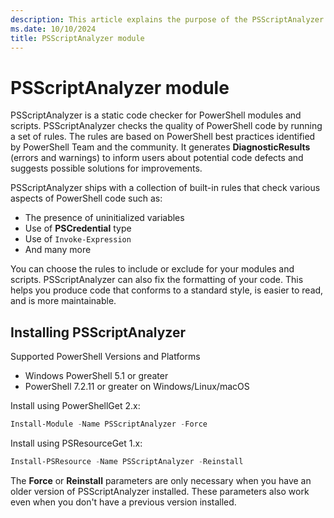 ```yaml
---
description: This article explains the purpose of the PSScriptAnalyzer module.
ms.date: 10/10/2024
title: PSScriptAnalyzer module
---
```

# PSScriptAnalyzer module

PSScriptAnalyzer is a static code checker for PowerShell modules and scripts. PSScriptAnalyzer
checks the quality of PowerShell code by running a set of rules. The rules are based on PowerShell
best practices identified by PowerShell Team and the community. It generates **DiagnosticResults**
(errors and warnings) to inform users about potential code defects and suggests possible solutions
for improvements.

PSScriptAnalyzer ships with a collection of built-in rules that check various aspects of
PowerShell code such as:

- The presence of uninitialized variables
- Use of **PSCredential** type
- Use of `Invoke-Expression`
- And many more

You can choose the rules to include or exclude for your modules and scripts. PSScriptAnalyzer can
also fix the formatting of your code. This helps you produce code that conforms to a standard style,
is easier to read, and is more maintainable.

## Installing PSScriptAnalyzer

Supported PowerShell Versions and Platforms

- Windows PowerShell 5.1 or greater
- PowerShell 7.2.11 or greater on Windows/Linux/macOS

Install using PowerShellGet 2.x:

```powershell
Install-Module -Name PSScriptAnalyzer -Force
```

Install using PSResourceGet 1.x:

```powershell
Install-PSResource -Name PSScriptAnalyzer -Reinstall
```

The **Force** or **Reinstall** parameters are only necessary when you have an older version of
PSScriptAnalyzer installed. These parameters also work even when you don't have a previous version
installed.
